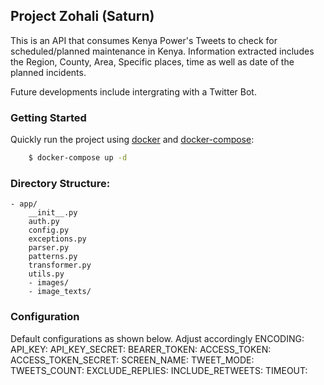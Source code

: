 ## Project Zohali (Saturn)
This is an API that consumes Kenya Power's Tweets to check for scheduled/planned maintenance in Kenya.
Information extracted includes the Region, County, Area, Specific places, time as well as date of the planned incidents.

Future developments include intergrating with a Twitter Bot.

### Getting Started
Quickly run the project using [docker](https://www.docker.com/) and
[docker-compose](https://docs.docker.com/compose/):
```bash
    $ docker-compose up -d
```

### Directory Structure:
    - app/
        __init__.py
        auth.py
        config.py
        exceptions.py
        parser.py
        patterns.py
        transformer.py
        utils.py
        - images/
        - image_texts/

### Configuration
Default configurations as shown below. Adjust accordingly
    ENCODING:
    API_KEY:
    API_KEY_SECRET:
    BEARER_TOKEN:
    ACCESS_TOKEN:
    ACCESS_TOKEN_SECRET:
    SCREEN_NAME:
    TWEET_MODE:
    TWEETS_COUNT:
    EXCLUDE_REPLIES:
    INCLUDE_RETWEETS:
    TIMEOUT: